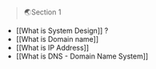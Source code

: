  
 >🌏Section 1
 
- [[What is System Design]] ?
- [[What is Domain name]]
- [[What is IP Address]]
- [[What is DNS - Domain Name System]]

